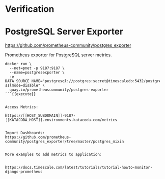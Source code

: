 # Verification


# PostgreSQL Server Exporter

https://github.com/prometheus-community/postgres_exporter


Prometheus exporter for PostgreSQL server metrics.

```
docker run \
  --net=pnet -p 9187:9187 \
  --name=postgresexporter \
  -e DATA_SOURCE_NAME="postgresql://postgres:secret@timescaledb:5432/postgres?sslmode=disable" \
  quay.io/prometheuscommunity/postgres-exporter
```{{execute}}


Access Metrics:

https://[[HOST_SUBDOMAIN]]-9187-[[KATACODA_HOST]].environments.katacoda.com/metrics


Import Dashboards:
https://github.com/prometheus-community/postgres_exporter/tree/master/postgres_mixin


More examples to add metrics to application:


https://docs.timescale.com/latest/tutorials/tutorial-howto-monitor-django-prometheus
